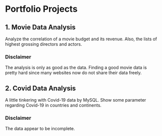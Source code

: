 # Portfolio Projects


## 1. Movie Data Analysis

Analyze the correlation of a movie budget and its revenue. 
Also, the lists of highest grossing directors and actors.

###   Disclaimer

The analysis is only as good as the data. Finding a good movie data is pretty hard since many websites now do not share their data freely.


## 2. Covid Data Analysis

A little tinkering with Covid-19 data by MySQL. Show some parameter regarding Covid-19 in countries and continents.

###   Disclaimer

The data appear to be incomplete.

